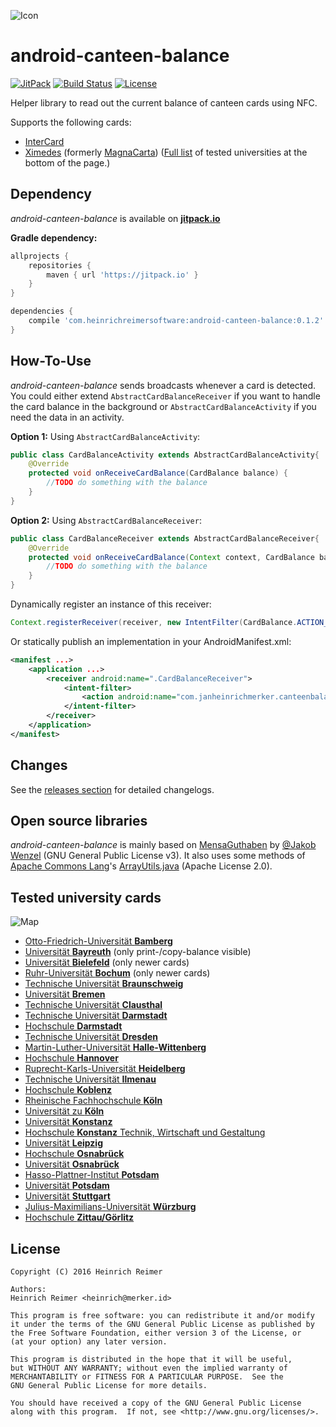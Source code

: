 ![Icon](http://i.imgur.com/63PHxkq.png)

android-canteen-balance
=======================

[![JitPack](https://jitpack.io/v/com.heinrichreimersoftware/android-canteen-balance.svg)](https://jitpack.io/#com.heinrichreimersoftware/android-canteen-balance)
[![Build Status](https://travis-ci.org/janheinrichmerker/android-canteen-balance.svg?branch=master)](https://travis-ci.org/janheinrichmerker/android-canteen-balance)
[![License](https://img.shields.io/github/license/janheinrichmerker/android-canteen-balance.svg)](https://github.com/janheinrichmerker/android-canteen-balance/blob/master/LICENSE.txt)

Helper library to read out the current balance of canteen cards using NFC.

Supports the following cards:

* [InterCard](http://www.intercard.de/cms/intercard/index.html)
* [Ximedes](https://www.ximedes.com/paytech/) (formerly [MagnaCarta](https://www.ximedes.com/ximedes-press-release/))
([Full list](https://github.com/janheinrichmerker/android-canteen-balance/tree/master#tested-university-cards) of tested universities at the bottom of the page.)

Dependency
----------

*android-canteen-balance* is available on [**jitpack.io**](https://jitpack.io/#com.heinrichreimersoftware/android-canteen-balance)

**Gradle dependency:**
```gradle
allprojects {
    repositories {
        maven { url 'https://jitpack.io' }
    }
}
```
```gradle
dependencies {
    compile 'com.heinrichreimersoftware:android-canteen-balance:0.1.2'
}
```

How-To-Use
-----

*android-canteen-balance* sends broadcasts whenever a card is detected.  
You could either extend `AbstractCardBalanceReceiver` if you want to handle the card balance in the background or `AbstractCardBalanceActivity` if you need the data in an activity.

**Option 1:** Using `AbstractCardBalanceActivity`:
```java
public class CardBalanceActivity extends AbstractCardBalanceActivity{
    @Override
    protected void onReceiveCardBalance(CardBalance balance) {
        //TODO do something with the balance
    }
}
```

**Option 2:** Using `AbstractCardBalanceReceiver`:
```java
public class CardBalanceReceiver extends AbstractCardBalanceReceiver{
    @Override
    protected void onReceiveCardBalance(Context context, CardBalance balance) {
        //TODO do something with the balance
    }
}
```
Dynamically register an instance of this receiver:
```java
Context.registerReceiver(receiver, new IntentFilter(CardBalance.ACTION_CARD_BALANCE))
```
Or statically publish an implementation in your AndroidManifest.xml:

```xml
<manifest ...>
    <application ...>
        <receiver android:name=".CardBalanceReceiver">
            <intent-filter>
                <action android:name="com.janheinrichmerker.canteenbalance.action.CARD_BALANCE"/>
            </intent-filter>
        </receiver>
    </application>
</manifest>
```

Changes
-------

See the [releases section](https://github.com/janheinrichmerker/android-canteen-balance/releases) for detailed changelogs.

Open source libraries
-------

*android-canteen-balance* is mainly based on [MensaGuthaben](https://github.com/jakobwenzel/MensaGuthaben) by [@Jakob Wenzel](https://github.com/jakobwenzel) (GNU General Public License v3).
It also uses some methods of [Apache Commons Lang](https://github.com/apache/commons-lang)'s [ArrayUtils.java](https://github.com/apache/commons-lang/blob/master/src/main/java/org/apache/commons/lang3/ArrayUtils.java) (Apache License 2.0).

Tested university cards
-------

![Map](http://maps.googleapis.com/maps/api/staticmap?autoscale=2&size=700x400&maptype=roadmap&format=png&visual_refresh=true&markers=size:mid%7Ccolor:0xff0000%7Clabel:%7C49.89386,+10.88612&markers=size:mid%7Ccolor:0xff0000%7Clabel:%7C49.92881,+11.58583&markers=size:mid%7Ccolor:0xff0000%7Clabel:%7C52.03541,+8.49634&markers=size:mid%7Ccolor:0xff0000%7Clabel:%7C51.44566,+7.2616&markers=size:mid%7Ccolor:0xff0000%7Clabel:%7C52.27349,+10.52971&markers=size:mid%7Ccolor:0xff0000%7Clabel:%7C53.10675,+8.85203&markers=size:mid%7Ccolor:0xff0000%7Clabel:%7C51.80671,+10.34409&markers=size:mid%7Ccolor:0xff0000%7Clabel:%7C49.8751,+8.65687&markers=size:mid%7Ccolor:0xff0000%7Clabel:%7C49.86643,+8.63843&markers=size:mid%7Ccolor:0xff0000%7Clabel:%7C51.02927,+13.72899&markers=size:mid%7Ccolor:0xff0000%7Clabel:%7C51.48613,+11.96953&markers=size:mid%7Ccolor:0xff0000%7Clabel:%7C52.32123,+9.8152&markers=size:mid%7Ccolor:0xff0000%7Clabel:%7C49.41914,+8.67024&markers=size:mid%7Ccolor:0xff0000%7Clabel:%7C50.68376,+10.93108&markers=size:mid%7Ccolor:0xff0000%7Clabel:%7C50.33604,+7.56956&markers=size:mid%7Ccolor:0xff0000%7Clabel:%7C50.93318,+6.94162&markers=size:mid%7Ccolor:0xff0000%7Clabel:%7C50.92816,+6.92881&markers=size:mid%7Ccolor:0xff0000%7Clabel:%7C51.33857,+12.37846&markers=size:mid%7Ccolor:0xff0000%7Clabel:%7C48.78158,+9.17467&markers=size:mid%7Ccolor:0xff0000%7Clabel:%7C49.783,+9.97084&markers=size:mid%7Ccolor:0xff0000%7Clabel:%7C50.89341,+14.80446&markers=size:mid%7Ccolor:0xff0000%7Clabel:%7C47.68951,+9.18685&markers=size:mid%7Ccolor:0xff0000%7Clabel:%7C47.66767,+9.17171&markers=size:mid%7Ccolor:0xff0000%7Clabel:%7C52.51939,+7.32264&markers=size:mid%7Ccolor:0xff0000%7Clabel:%7C52.27130,+8.04431&markers=size:mid%7Ccolor:0xff0000%7Clabel:%7C52.39395,+13.13325&markers=size:mid%7Ccolor:0xff0000%7Clabel:%7C52.40104,+13.01182)

* [Otto-Friedrich-Universität **Bamberg**](https://www.uni-bamberg.de/)
* [Universität **Bayreuth**](https://www.uni-bayreuth.de/) (only print-/copy-balance visible)
* [Universität **Bielefeld**](https://www.uni-bielefeld.de/) (only newer cards)
* [Ruhr-Universität **Bochum**](http://www.ruhr-uni-bochum.de/) (only newer cards)
* [Technische Universität **Braunschweig**](https://www.tu-braunschweig.de/)
* [Universität **Bremen**](http://www.uni-bremen.de/)
* [Technische Universität **Clausthal**](http://www.tu-clausthal.de/)
* [Technische Universität **Darmstadt**](https://www.tu-darmstadt.de/)
* [Hochschule **Darmstadt**](https://www.h-da.de/)
* [Technische Universität **Dresden**](https://tu-dresden.de/)
* [Martin-Luther-Universität **Halle-Wittenberg**](http://www.uni-halle.de/)
* [Hochschule **Hannover**](http://www.hs-hannover.de/)
* [Ruprecht-Karls-Universität **Heidelberg**](https://www.uni-heidelberg.de/)
* [Technische Universität **Ilmenau**](https://www.tu-ilmenau.de/)
* [Hochschule **Koblenz**](https://www.hs-koblenz.de/)
* [Rheinische Fachhochschule **Köln**](http://www.rfh-koeln.de/)
* [Universität zu **Köln**](http://www.uni-koeln.de/)
* [Universität **Konstanz**](https://www.uni-konstanz.de/)
* [Hochschule **Konstanz** Technik, Wirtschaft und Gestaltung](http://www.htwg-konstanz.de/)
* [Universität **Leipzig**](http://www.uni-leipzig.de/)
* [Hochschule **Osnabrück**](https://www.hs-osnabrueck.de/)
* [Universität **Osnabrück**](https://www.uni-osnabrueck.de/)
* [Hasso-Plattner-Institut **Potsdam**](https://hpi.de/)
* [Universität **Potsdam**](http://www.uni-potsdam.de/)
* [Universität **Stuttgart**](http://www.uni-stuttgart.de/)
* [Julius-Maximilians-Universität **Würzburg**](https://www.uni-wuerzburg.de/)
* [Hochschule **Zittau/Görlitz**](http://www.hszg.de/)

License
-------

```
Copyright (C) 2016 Heinrich Reimer

Authors:
Heinrich Reimer <heinrich@merker.id>

This program is free software: you can redistribute it and/or modify
it under the terms of the GNU General Public License as published by
the Free Software Foundation, either version 3 of the License, or
(at your option) any later version.

This program is distributed in the hope that it will be useful,
but WITHOUT ANY WARRANTY; without even the implied warranty of
MERCHANTABILITY or FITNESS FOR A PARTICULAR PURPOSE.  See the
GNU General Public License for more details.

You should have received a copy of the GNU General Public License
along with this program.  If not, see <http://www.gnu.org/licenses/>.
```
